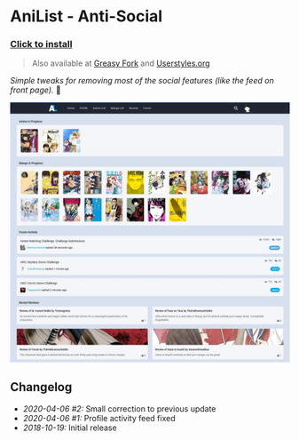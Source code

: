 # AniList - Anti-Social

### [Click to install](https://github.com/krisu5/userstyles/raw/master/AniList%20-%20Anti-Social/anilist_anti-social.user.css)

> Also available at [Greasy Fork](https://greasyfork.org/en/scripts/397799-anilist-anti-social) and [Userstyles.org](https://userstyles.org/styles/165051/anilist-anti-social)

*Simple tweaks for removing most of the social features (like the feed on front page).* 🎎

![Userstyle screenshot](screenshot.jpg)

## Changelog

- *2020-04-06 #2:* Small correction to previous update
- *2020-04-06 #1:* Profile activity feed fixed
- *2018-10-19:* Initial release